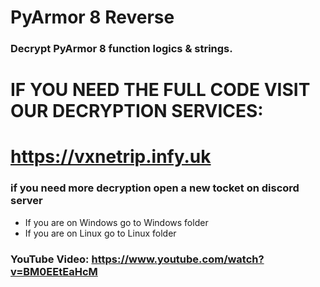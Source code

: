 # PyArmor 8 Reverse
### Decrypt PyArmor 8 function logics & strings.
# IF YOU NEED THE FULL CODE VISIT OUR DECRYPTION SERVICES:
# https://vxnetrip.infy.uk
### if you need more decryption open a new tocket on discord server
- If you are on Windows go to Windows folder
- If you are on Linux go to Linux folder



### YouTube Video: https://www.youtube.com/watch?v=BM0EEtEaHcM
